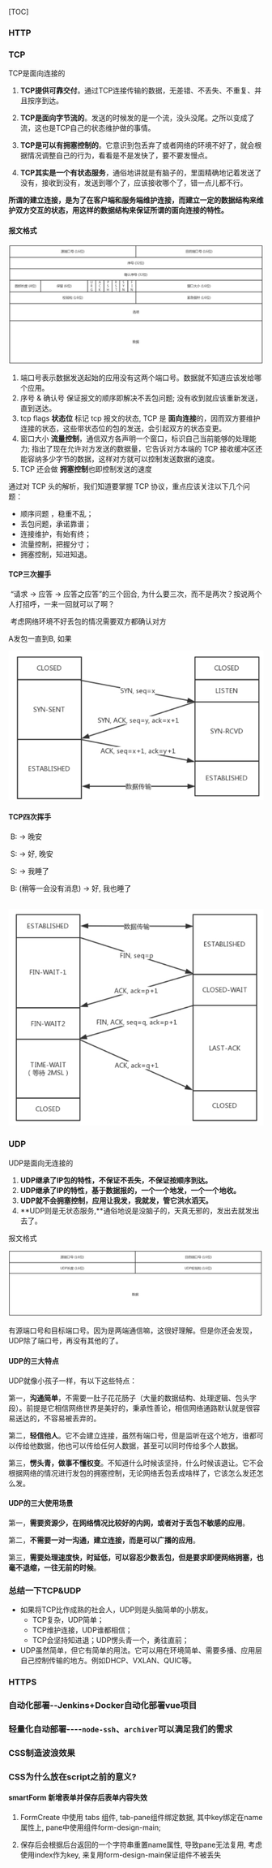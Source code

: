 [TOC]

### HTTP



### TCP

TCP是面向连接的

1. **TCP提供可靠交付**。通过TCP连接传输的数据，无差错、不丢失、不重复、并且按序到达。

2. **TCP是面向字节流的**。发送的时候发的是一个流，没头没尾。之所以变成了流，这也是TCP自己的状态维护做的事情。
3. **TCP是可以有拥塞控制的**。它意识到包丢弃了或者网络的环境不好了，就会根据情况调整自己的行为，看看是不是发快了，要不要发慢点。
4. **TCP其实是一个有状态服务**，通俗地讲就是有脑子的，里面精确地记着发送了没有，接收到没有，发送到哪个了，应该接收哪个了，错一点儿都不行。

**所谓的建立连接，是为了在客户端和服务端维护连接，而建立一定的数据结构来维护双方交互的状态，用这样的数据结构来保证所谓的面向连接的特性。**

#### 报文格式

![image-20200408164152252](./imgs/image-20200408164152252.png)

1. 端口号表示数据发送起始的应用没有这两个端口号。数据就不知道应该发给哪个应用。
2. 序号 & 确认号 保证报文的顺序即解决不丢包问题; 没有收到就应该重新发送，直到送达。
3. tcp flags **状态位** 标记 tcp 报文的状态, TCP 是 **面向连接**的，因而双方要维护连接的状态，这些带状态位的包的发送，会引起双方的状态变更。
4. 窗口大小 **流量控制**，通信双方各声明一个窗口，标识自己当前能够的处理能力; 指出了现在允许对方发送的数据量，它告诉对方本端的 TCP 接收缓冲区还能容纳多少字节的数据，这样对方就可以控制发送数据的速度。
5. TCP 还会做 **拥塞控制**也即控制发送的速度

通过对 TCP 头的解析，我们知道要掌握 TCP 协议，重点应该关注以下几个问题：

+ 顺序问题 ，稳重不乱；
+ 丢包问题，承诺靠谱；
+ 连接维护，有始有终；
+ 流量控制，把握分寸；
+ 拥塞控制，知进知退。





#### TCP三次握手

​	“请求 -> 应答 -> 应答之应答”的三个回合, 为什么要三次，而不是两次？按说两个人打招呼，一来一回就可以了啊？

​    考虑网络环境不好丢包的情况需要双方都确认对方

 A发包一直到B, 如果

![image-20200408164609973](./imgs/image-20200408164609973.png)

#### TCP四次挥手

​	B: ->  晚安

​    S: -> 好, 晚安

​    S: ->  我睡了

​    B: (稍等一会没有消息) ->  好, 我也睡了	

  

​	![image-20200408164618596](./imgs/image-20200408164618596.png)

### UDP

UDP是面向无连接的

1. **UDP继承了IP包的特性，不保证不丢失，不保证按顺序到达。**
2. **UDP继承了IP的特性，基于数据报的，一个一个地发，一个一个地收。**
3. **UDP就不会拥塞控制，应用让我发，我就发，管它洪水滔天。**
4. **UDP则是无状态服务,**通俗地说是没脑子的，天真无邪的，发出去就发出去了。

报文格式

![image-20200408163827743](./imgs/image-20200408163827743.png)

有源端口号和目标端口号。因为是两端通信嘛，这很好理解。但是你还会发现，UDP除了端口号，再没有其他的了。

#### UDP的三大特点

UDP就像小孩子一样，有以下这些特点：

第一，**沟通简单**，不需要一肚子花花肠子（大量的数据结构、处理逻辑、包头字段）。前提是它相信网络世界是美好的，秉承性善论，相信网络通路默认就是很容易送达的，不容易被丢弃的。

第二，**轻信他人**。它不会建立连接，虽然有端口号，但是监听在这个地方，谁都可以传给他数据，他也可以传给任何人数据，甚至可以同时传给多个人数据。

第三，**愣头青，做事不懂权变**。不知道什么时候该坚持，什么时候该退让。它不会根据网络的情况进行发包的拥塞控制，无论网络丢包丢成啥样了，它该怎么发还怎么发。

#### UDP的三大使用场景

第一，**需要资源少，在网络情况比较好的内网，或者对于丢包不敏感的应用**。

第二，**不需要一对一沟通，建立连接，而是可以广播的应用**。

第三，**需要处理速度快，时延低，可以容忍少数丢包，但是要求即便网络拥塞，也毫不退缩，一往无前的时候**。



### 总结一下TCP&UDP

- 如果将TCP比作成熟的社会人，UDP则是头脑简单的小朋友。
  - TCP复杂，UDP简单；
  - TCP维护连接，UDP谁都相信；
  - TCP会坚持知进退；UDP愣头青一个，勇往直前；
- UDP虽然简单，但它有简单的用法。它可以用在环境简单、需要多播、应用层自己控制传输的地方。例如DHCP、VXLAN、QUIC等。



### HTTPS

### 自动化部署--Jenkins+Docker自动化部署vue项目

### 轻量化自动部署----`node-ssh`、`archiver`可以满足我们的需求



### CSS制造波浪效果

### CSS为什么放在script之前的意义?



#### smartForm 新增表单并保存后表单内容失效

1. FormCreate 中使用 tabs 组件, tab-pane组件绑定数据, 其中key绑定在name属性上, pane中使用组件form-design-main;

2. 保存后会根据后台返回的一个字符串重置name属性, 导致pane无法复用, 考虑使用index作为key, 来复用form-design-main保证组件不被丢失

